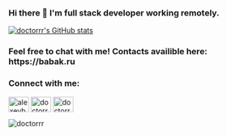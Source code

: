 ### Hi there 👋 I'm full stack developer working remotely.
[![doctorrr's GitHub stats](https://alexbabak.com/s/babak_mirrors.jpg)](https://alexbabak.com)
<h3>Feel free to chat with me! Contacts availible here: https://babak.ru</h3>

<h3 align="left">Connect with me:</h3>
<p align="left">
<a href="https://linkedin.com/in/alexeybabak" target="blank"><img align="center" src="https://raw.githubusercontent.com/rahuldkjain/github-profile-readme-generator/master/src/images/icons/Social/linked-in-alt.svg" alt="alexeybabak" height="30" width="40" /></a>
<a href="https://instagram.com/doctorrr" target="blank"><img align="center" src="https://raw.githubusercontent.com/rahuldkjain/github-profile-readme-generator/master/src/images/icons/Social/instagram.svg" alt="doctorrr" height="30" width="40" /></a>
<a href="https://www.youtube.com/c/doctorrrtube" target="blank"><img align="center" src="https://raw.githubusercontent.com/rahuldkjain/github-profile-readme-generator/master/src/images/icons/Social/youtube.svg" alt="doctorrrtube" height="30" width="40" /></a>
</p>
 
<p><img align="center" src="https://github-readme-stats.vercel.app/api/top-langs?username=doctorrr&show_icons=true&locale=en&layout=compact" alt="doctorrr" /></p>

